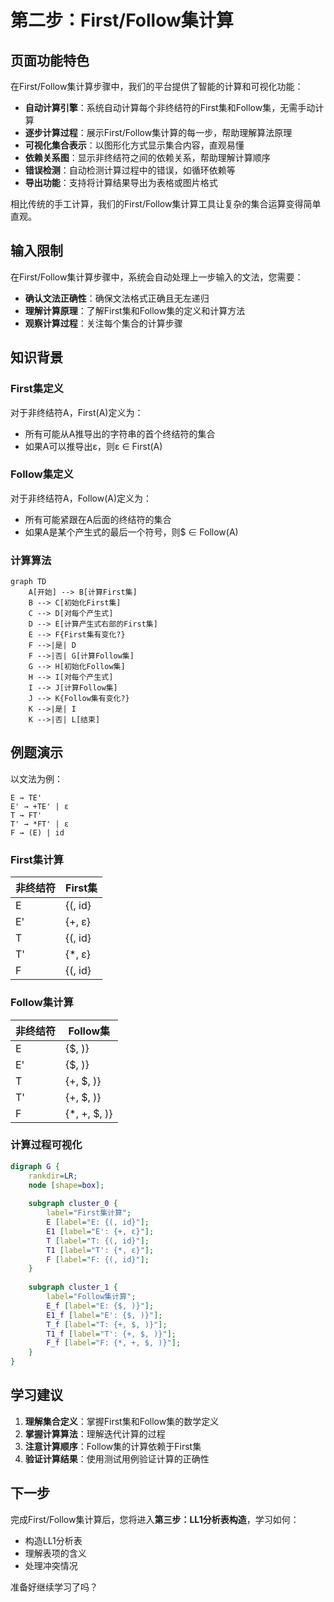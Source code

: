 # 第二步：First/Follow集计算

## 页面功能特色

在First/Follow集计算步骤中，我们的平台提供了智能的计算和可视化功能：

- **自动计算引擎**：系统自动计算每个非终结符的First集和Follow集，无需手动计算
- **逐步计算过程**：展示First/Follow集计算的每一步，帮助理解算法原理
- **可视化集合表示**：以图形化方式显示集合内容，直观易懂
- **依赖关系图**：显示非终结符之间的依赖关系，帮助理解计算顺序
- **错误检测**：自动检测计算过程中的错误，如循环依赖等
- **导出功能**：支持将计算结果导出为表格或图片格式

相比传统的手工计算，我们的First/Follow集计算工具让复杂的集合运算变得简单直观。

## 输入限制

在First/Follow集计算步骤中，系统会自动处理上一步输入的文法，您需要：

- **确认文法正确性**：确保文法格式正确且无左递归
- **理解计算原理**：了解First集和Follow集的定义和计算方法
- **观察计算过程**：关注每个集合的计算步骤

## 知识背景

### First集定义

对于非终结符A，First(A)定义为：
- 所有可能从A推导出的字符串的首个终结符的集合
- 如果A可以推导出ε，则ε ∈ First(A)

### Follow集定义

对于非终结符A，Follow(A)定义为：
- 所有可能紧跟在A后面的终结符的集合
- 如果A是某个产生式的最后一个符号，则$ ∈ Follow(A)

### 计算算法

```mermaid
graph TD
    A[开始] --> B[计算First集]
    B --> C[初始化First集]
    C --> D[对每个产生式]
    D --> E[计算产生式右部的First集]
    E --> F{First集有变化?}
    F -->|是| D
    F -->|否| G[计算Follow集]
    G --> H[初始化Follow集]
    H --> I[对每个产生式]
    I --> J[计算Follow集]
    J --> K{Follow集有变化?}
    K -->|是| I
    K -->|否| L[结束]
```

## 例题演示

以文法为例：
```
E → TE'
E' → +TE' | ε
T → FT'
T' → *FT' | ε
F → (E) | id
```

### First集计算

| 非终结符 | First集 |
|----------|---------|
| E | {(, id} |
| E' | {+, ε} |
| T | {(, id} |
| T' | {*, ε} |
| F | {(, id} |

### Follow集计算

| 非终结符 | Follow集 |
|----------|----------|
| E | {$, )} |
| E' | {$, )} |
| T | {+, $, )} |
| T' | {+, $, )} |
| F | {*, +, $, )} |

### 计算过程可视化

```dot
digraph G {
    rankdir=LR;
    node [shape=box];
    
    subgraph cluster_0 {
        label="First集计算";
        E [label="E: {(, id}"];
        E1 [label="E': {+, ε}"];
        T [label="T: {(, id}"];
        T1 [label="T': {*, ε}"];
        F [label="F: {(, id}"];
    }
    
    subgraph cluster_1 {
        label="Follow集计算";
        E_f [label="E: {$, )}"];
        E1_f [label="E': {$, )}"];
        T_f [label="T: {+, $, )}"];
        T1_f [label="T': {+, $, )}"];
        F_f [label="F: {*, +, $, )}"];
    }
}
```

## 学习建议

1. **理解集合定义**：掌握First集和Follow集的数学定义
2. **掌握计算算法**：理解迭代计算的过程
3. **注意计算顺序**：Follow集的计算依赖于First集
4. **验证计算结果**：使用测试用例验证计算的正确性

## 下一步

完成First/Follow集计算后，您将进入**第三步：LL1分析表构造**，学习如何：
- 构造LL1分析表
- 理解表项的含义
- 处理冲突情况

准备好继续学习了吗？ 